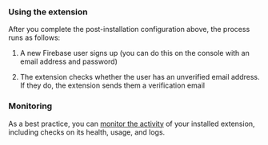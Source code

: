 ### Using the extension

After you complete the post-installation configuration above, the process runs as follows:

1. A new Firebase user signs up (you can do this on the console with an email address and password)

2. The extension checks whether the user has an unverified email address. If they do, the extension sends them a verification email

### Monitoring

As a best practice, you can [monitor the activity](https://firebase.google.com/docs/extensions/manage-installed-extensions#monitor) of your installed extension, including checks on its health, usage, and logs.
